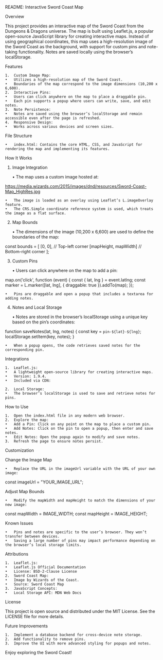 README: Interactive Sword Coast Map

Overview

This project provides an interactive map of the Sword Coast from the Dungeons & Dragons universe. The map is built using Leaflet.js, a popular open-source JavaScript library for creating interactive maps. Instead of using geographical coordinates, this map uses a high-resolution image of the Sword Coast as the background, with support for custom pins and note-taking functionality. Notes are saved locally using the browser’s localStorage.

Features

	1.	Custom Image Map:
	•	Utilizes a high-resolution map of the Sword Coast.
	•	Boundaries of the map correspond to the image dimensions (10,200 x 6,600).
	2.	Interactive Pins:
	•	Users can click anywhere on the map to place a draggable pin.
	•	Each pin supports a popup where users can write, save, and edit notes.
	3.	Note Persistence:
	•	Notes are saved using the browser’s localStorage and remain accessible even after the page is refreshed.
	4.	Responsive Design:
	•	Works across various devices and screen sizes.

File Structure

	•	index.html: Contains the core HTML, CSS, and JavaScript for rendering the map and implementing its features.

How It Works

1. Image Integration

	•	The map uses a custom image hosted at:

https://media.wizards.com/2015/images/dnd/resources/Sword-Coast-Map_HighRes.jpg


	•	The image is loaded as an overlay using Leaflet’s L.imageOverlay feature.
	•	The CRS.Simple coordinate reference system is used, which treats the image as a flat surface.

2. Map Bounds

	•	The dimensions of the image (10,200 x 6,600) are used to define the boundaries of the map:

const bounds = [
  [0, 0], // Top-left corner
  [mapHeight, mapWidth] // Bottom-right corner
];



3. Custom Pins

	•	Users can click anywhere on the map to add a pin:

map.on('click', function (event) {
  const { lat, lng } = event.latlng;
  const marker = L.marker([lat, lng], { draggable: true }).addTo(map);
});


	•	Pins are draggable and open a popup that includes a textarea for adding notes.

4. Notes and Local Storage

	•	Notes are stored in the browser’s localStorage using a unique key based on the pin’s coordinates:

function saveNotes(lat, lng, notes) {
  const key = `pin-${lat}-${lng}`;
  localStorage.setItem(key, notes);
}


	•	When a popup opens, the code retrieves saved notes for the corresponding pin.

Integrations

	1.	Leaflet.js:
	•	A lightweight open-source library for creating interactive maps.
	•	Version: 1.9.4.
	•	Included via CDN:

<link rel="stylesheet" href="https://unpkg.com/leaflet@1.9.4/dist/leaflet.css" />
<script src="https://unpkg.com/leaflet@1.9.4/dist/leaflet.js"></script>


	2.	Local Storage:
	•	The browser’s localStorage is used to save and retrieve notes for pins.

How to Use

	1.	Open the index.html file in any modern web browser.
	2.	Explore the map:
	•	Add a Pin: Click on any point on the map to place a custom pin.
	•	Add Notes: Click on the pin to open a popup, then enter and save notes.
	•	Edit Notes: Open the popup again to modify and save notes.
	3.	Refresh the page to ensure notes persist.

Customization

Change the Image Map

	•	Replace the URL in the imageUrl variable with the URL of your own image:

const imageUrl = "YOUR_IMAGE_URL";



Adjust Map Bounds

	•	Modify the mapWidth and mapHeight to match the dimensions of your new image:

const mapWidth = IMAGE_WIDTH;
const mapHeight = IMAGE_HEIGHT;

Known Issues

	•	Pins and notes are specific to the user’s browser. They won’t transfer between devices.
	•	Saving a large number of pins may impact performance depending on the browser’s local storage limits.

Attributions

	1.	Leaflet.js:
	•	Leaflet.js Official Documentation
	•	License: BSD-2-Clause License
	2.	Sword Coast Map:
	•	Image by Wizards of the Coast.
	•	Source: Sword Coast Map
	3.	JavaScript Concepts:
	•	Local Storage API: MDN Web Docs

License

This project is open source and distributed under the MIT License. See the LICENSE file for more details.

Future Improvements

	1.	Implement a database backend for cross-device note storage.
	2.	Add functionality to remove pins.
	3.	Improve the UI with more advanced styling for popups and notes.

Enjoy exploring the Sword Coast!
